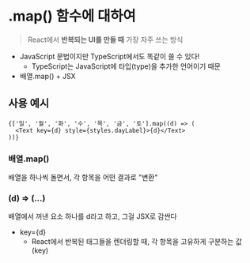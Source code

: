 # .map() 함수에 대하여
> React에서 **반복되는 UI를 만들 때** 가장 자주 쓰는 방식

- JavaScript 문법이지만 TypeScript에서도 똑같이 쓸 수 있다!
  - TypeScript는 JavaScript에 타입(type)을 추가한 언어이기 때문
- 배열.map() + JSX

## 사용 예시
```tsx
{['일', '월', '화', '수', '목', '금', '토'].map((d) => (
  <Text key={d} style={styles.dayLabel}>{d}</Text>
))}
```
### 배열.map()
배열을 하나씩 돌면서, 각 항목을 어떤 결과로 "변환"
### (d) => (...)
배열에서 꺼낸 요소 하나를 d라고 하고, 그걸 JSX로 감싼다
- key={d}
  - React에서 반복된 태그들을 렌더링할 때, 각 항목을 고유하게 구분하는 값(key)
